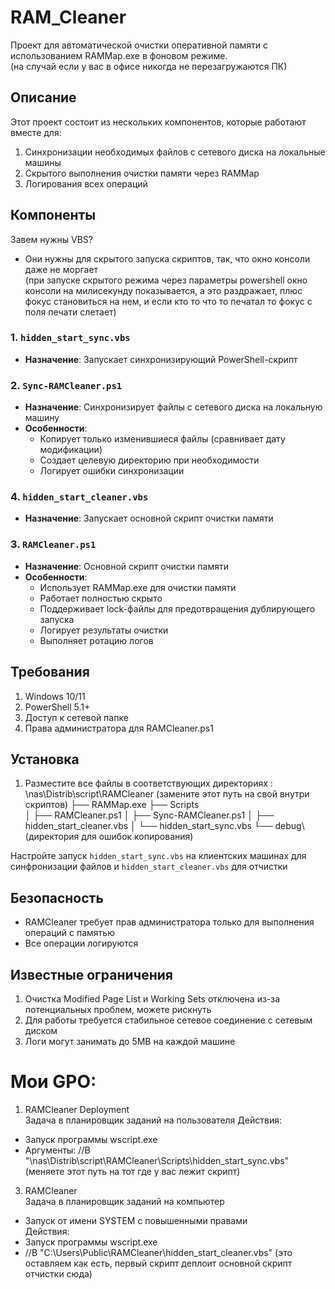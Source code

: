 # RAM_Cleaner
Проект для автоматической очистки оперативной памяти с использованием RAMMap.exe в фоновом режиме.  
(на случай если у вас в офисе никогда не перезагружаются ПК)

## Описание
Этот проект состоит из нескольких компонентов, которые работают вместе для:
1. Синхронизации необходимых файлов с сетевого диска на локальные машины
2. Скрытого выполнения очистки памяти через RAMMap
3. Логирования всех операций

## Компоненты
Завем нужны VBS?
- Они нужны для скрытого запуска скриптов, так, что окно консоли даже не моргает  
(при запуске скрытого режима через параметры powershell окно консоли на милисекунду показывается, а это раздражает, плюс фокус становиться на нем, и если кто то что то печатал то фокус с поля печати слетает)

### 1. `hidden_start_sync.vbs`
- **Назначение**: Запускает синхронизирующий PowerShell-скрипт

### 2. `Sync-RAMCleaner.ps1`
- **Назначение**: Синхронизирует файлы с сетевого диска на локальную машину
- **Особенности**:
  - Копирует только изменившиеся файлы (сравнивает дату модификации)
  - Создает целевую директорию при необходимости
  - Логирует ошибки синхронизации

### 4. `hidden_start_cleaner.vbs`
- **Назначение**: Запускает основной скрипт очистки памяти

### 3. `RAMCleaner.ps1`
- **Назначение**: Основной скрипт очистки памяти
- **Особенности**:
  - Использует RAMMap.exe для очистки памяти
  - Работает полностью скрыто
  - Поддерживает lock-файлы для предотвращения дублирующего запуска
  - Логирует результаты очистки
  - Выполняет ротацию логов

## Требования
1. Windows 10/11
2. PowerShell 5.1+
3. Доступ к сетевой папке
4. Права администратора для RAMCleaner.ps1

## Установка
1. Разместите все файлы в соответствующих директориях :
\nas\Distrib\script\RAMCleaner (замените этот путь на свой внутри скриптов)
├── RAMMap.exe
├── Scripts\
│ ├── RAMCleaner.ps1
│ ├── Sync-RAMCleaner.ps1
│ ├── hidden_start_cleaner.vbs
│ └── hidden_start_sync.vbs
└── debug\ (директория для ошибок копирования)  

Настройте запуск `hidden_start_sync.vbs` на клиентских машинах для синфронизации файлов и `hidden_start_cleaner.vbs` для отчистки  

## Безопасность
- RAMCleaner требует прав администратора только для выполнения операций с памятью
- Все операции логируются

## Известные ограничения
1. Очистка Modified Page List и Working Sets отключена из-за потенциальных проблем, можете рискнуть
2. Для работы требуется стабильное сетевое соединение с сетевым диском
3. Логи могут занимать до 5MB на каждой машине

# Мои GPO:
1) RAMCleaner Deployment  
Задача в планировщик заданий на пользователя
Действия:
- Запуск программы wscript.exe
- Аргументы: //B "\\nas\Distrib\script\RAMCleaner\Scripts\hidden_start_sync.vbs" (меняете этот путь на тот где у вас лежит скрипт)
3) RAMCleaner  
Задача в планировщик заданий на компьютер
- Запуск от имени SYSTEM с повышенными правами  
Действия:
- Запуск программы wscript.exe
- //B "C:\Users\Public\RAMCleaner\hidden_start_cleaner.vbs" (это оставляем как есть, первый скрипт деплоит основной скрипт отчистки сюда)
